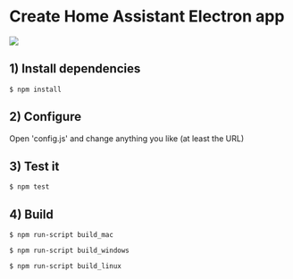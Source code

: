 Create Home Assistant Electron app
==================================


![](https://abload.de/img/screenshot2017-04-17abalow.png)


## 1) Install dependencies


    $ npm install

## 2) Configure


Open 'config.js' and change anything you like (at least the URL)


## 3) Test it


    $ npm test


## 4) Build


    $ npm run-script build_mac   

    $ npm run-script build_windows

    $ npm run-script build_linux


